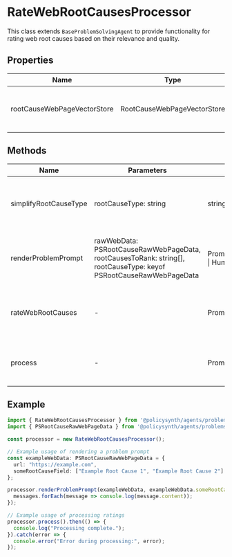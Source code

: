 # RateWebRootCausesProcessor

This class extends `BaseProblemSolvingAgent` to provide functionality for rating web root causes based on their relevance and quality.

## Properties

| Name                        | Type                             | Description                                       |
|-----------------------------|----------------------------------|---------------------------------------------------|
| rootCauseWebPageVectorStore | RootCauseWebPageVectorStore      | Store for managing root cause web page vectors.   |

## Methods

| Name                   | Parameters                                                                                      | Return Type | Description                                                                 |
|------------------------|-------------------------------------------------------------------------------------------------|-------------|-----------------------------------------------------------------------------|
| simplifyRootCauseType  | rootCauseType: string                                                                           | string      | Simplifies the root cause type by removing specific substrings.             |
| renderProblemPrompt    | rawWebData: PSRootCauseRawWebPageData, rootCausesToRank: string[], rootCauseType: keyof PSRootCauseRawWebPageData | Promise<SystemMessage[] \| HumanMessage[]> | Prepares the problem prompt for the human message interface.                |
| rateWebRootCauses      | -                                                                                               | Promise<void> | Rates all web root causes by processing each type and updating scores.      |
| process                | -                                                                                               | Promise<void> | Processes the rating of web root causes, initializes chat configurations.   |

## Example

```typescript
import { RateWebRootCausesProcessor } from '@policysynth/agents/problems/ranking/rateWebRootCauses.js';
import { PSRootCauseRawWebPageData } from '@policysynth/agents/problems/ranking/types.js';

const processor = new RateWebRootCausesProcessor();

// Example usage of rendering a problem prompt
const exampleWebData: PSRootCauseRawWebPageData = {
  url: "https://example.com",
  someRootCauseField: ["Example Root Cause 1", "Example Root Cause 2"]
};

processor.renderProblemPrompt(exampleWebData, exampleWebData.someRootCauseField, 'someRootCauseField').then(messages => {
  messages.forEach(message => console.log(message.content));
});

// Example usage of processing ratings
processor.process().then(() => {
  console.log("Processing complete.");
}).catch(error => {
  console.error("Error during processing:", error);
});
```